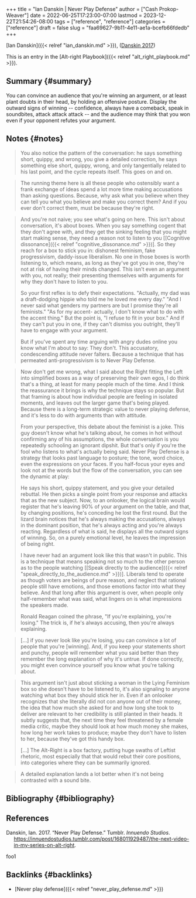 +++
title = "Ian Danskin | Never Play Defense"
author = ["Cash Prokop-Weaver"]
date = 2022-06-25T17:23:00-07:00
lastmod = 2023-12-22T21:54:26-08:00
tags = ["reference", "reference"]
categories = ["reference"]
draft = false
slug = "faa69627-9b11-4e11-ae1a-bcefb66fdedb"
+++

[Ian Danskin]({{< relref "ian_danskin.md" >}}), (<a href="#citeproc_bib_item_1">Danskin 2017</a>)

This is an entry in the [Alt-right Playbook]({{< relref "alt_right_playbook.md" >}}).


## Summary {#summary}

You can convince an audience that you're winning an argument, or at least plant doubts in their head, by holding an offensive posture. Display the outward signs of winning -- confidence, always have a comeback, speak in soundbites, attack attack attack -- and the audience may think that you won even if your opponent refutes your argument.


## Notes {#notes}

> You also notice the pattern of the conversation: he says something short, quippy, and wrong, you give a detailed correction, he says something else short, quippy, wrong, and only tangentially related to his last point, and the cycle repeats itself. This goes on and on.

<!--quoteend-->

> The running theme here is all these people who ostensibly want a frank exchange of ideas spend a lot more time making accusations than asking questions. Because, why ask what you believe when they can tell you what you believe and make you correct them? And if you ever don't correct them, must be because they're right.

<!--quoteend-->

> And you're not naive; you see what's going on here. This isn't about conversation, it's about boxes. When you say something cogent that they don't agree with, and they get the sinking feeling that you might start making sense, they need a reason not to listen to you [[Cognitive dissonance]({{< relref "cognitive_dissonance.md" >}})]. So they reach for a box to stick you in: dishonest feminism, fake progressivism, daddy-issue liberalism. No one in those boxes is worth listening to, which means, as long as they've got you in one, they're not at risk of having their minds changed. This isn't even an argument with you, not really; their presenting themselves with arguments for why they don't have to listen to you.
>
> So your first reflex is to defy their expectations. "Actually, my dad was a draft-dodging hippie who told me he loved me every day." "And I never said what genders my partners are but I promise they're all feminists." "As for my accent- actually, I don't know what to do with the accent thing." But the point is, "I refuse to fit in your box." And if they can't put you in one, if they can't dismiss you outright, they'll have to engage with your argument.
>
> But if you've spent any time arguing with angry dudes online you know what I'm about to say: They don't. This accusatory, condescending attitude never falters. Because a technique that has permeated anti-progressivism is to Never Play Defense.

<!--quoteend-->

> Now don't get me wrong, what I said about the Right fitting the Left into simplified boxes as a way of preserving their own egos, I do think that's a thing, at least for many people much of the time. And I think the reassurance it brings is why the technique stays so popular. But that framing is about how individual people are feeling in isolated moments, and leaves out the larger game that's being played. Because there is a long-term strategic value to never playing defense, and it's less to do with arguments than with attitude.
>
> From your perspective, this debate about the feminist is a joke. This guy doesn't know what he's talking about, he comes in hot without confirming any of his assumptions, the whole conversation is you repeatedly schooling an ignorant dipshit. But that's only if you're the fool who listens to what's actually being said. Never Play Defense is a strategy that looks past language to posture; the tone, word choice, even the expressions on your faces. If you half-focus your eyes and look not at the words but the flow of the conversation, you can see the dynamic at play:
>
> He says his short, quippy statement, and you give your detailed rebuttal. He then picks a single point from your response and attacks that as the new subject. Now, to an onlooker, the logical brain would register that he's leaving 90% of your argument on the table, and that, by changing positions, he's conceding he lost the first round. But the lizard brain notices that he's always making the accusations, always in the dominant position, that he's always acting and you're always reacting. Regardless of what is said, he displays all the outward signs of winning. So, on a purely emotional level, he leaves the impression of being right.
>
> I have never had an argument look like this that wasn't in public. This is a technique that means speaking not so much to the other person as to the people watching [[Speak directly to the audience]({{< relref "speak_directly_to_the_audience.md" >}})]. Liberals tend to operate as though voters are beings of pure reason, and neglect that rational people still have emotions, and those emotions factor into what they believe. And that long after this argument is over, when people only half-remember what was said, what lingers on is what impressions the speakers made.
>
> Ronald Reagan coined the phrase, "If you're explaining, you're losing." The trick is, if he's always accusing, then you're always explaining.

<!--quoteend-->

> [...] if you never look like you're losing, you can convince a lot of people that you're [winning]. And, if you keep your statements short and punchy, people will remember what you said better than they remember the long explanation of why it's untrue. If done correctly, you might even convince yourself you know what you're talking about.

<!--quoteend-->

> This argument isn't just about sticking a woman in the Lying Feminism box so she doesn't have to be listened to, it's also signaling to anyone watching what box they should stick her in. Even if an onlooker recognizes that she literally did not con anyone out of their money, the idea that how much she asked for and how long she took to deliver are relevant to her credibility is still planted in their heads. It subtly suggests that, the next time they feel threatened by a female media critic, maybe they should look at how much money she makes, how long her work takes to produce; maybe they don't have to listen to her, because they've got this handy box.
>
> [...]
> The Alt-Right is a box factory, putting huge swaths of Leftist rhetoric, most especially that that would rebut their core positions, into categories where they can be summarily ignored.

<!--quoteend-->

> A detailed explanation lands a lot better when it's not being contrasted with a sound bite.


## Bibliography {#bibliography}

## References

<style>.csl-entry{text-indent: -1.5em; margin-left: 1.5em;}</style><div class="csl-bib-body">
  <div class="csl-entry"><a id="citeproc_bib_item_1"></a>Danskin, Ian. 2017. “Never Play Defense.” Tumblr. <i>Innuendo Studios</i>. <a href="https://innuendostudios.tumblr.com/post/168011929487/the-next-video-in-my-series-on-alt-right">https://innuendostudios.tumblr.com/post/168011929487/the-next-video-in-my-series-on-alt-right</a>.</div>
</div>

foo1


## Backlinks {#backlinks}

-   [Never play defense]({{< relref "never_play_defense.md" >}})
